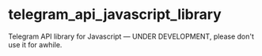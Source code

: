 # telegram_api_javascript_library
Telegram API library for Javascript — UNDER DEVELOPMENT, please don't use it for awhile.